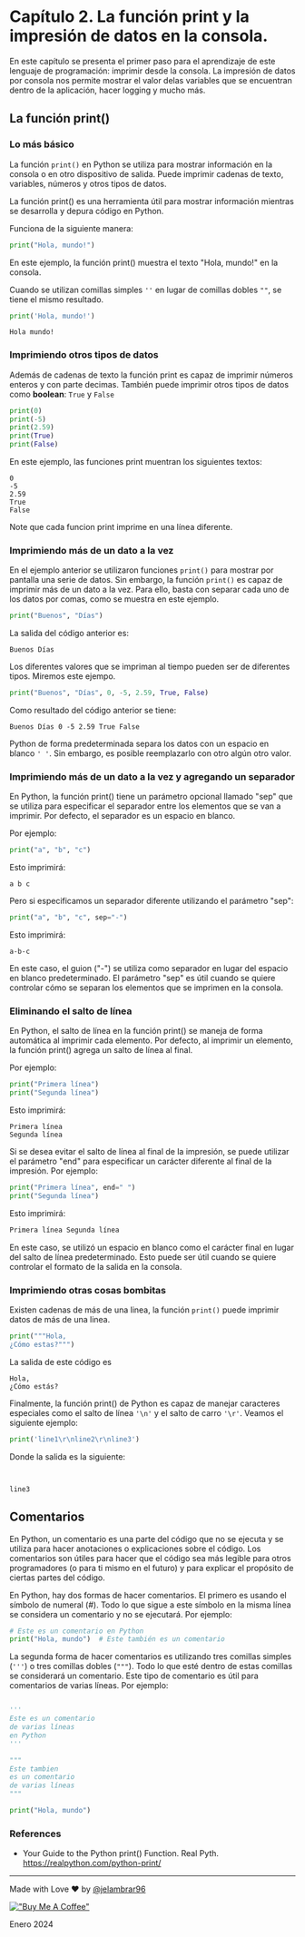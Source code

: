 # Capítulo 2. La función print y la impresión de datos en la consola. 

En este capítulo se presenta el primer paso para el aprendizaje de este lenguaje de programación: imprimir desde la consola. La impresión de datos por consola nos permite mostrar el valor delas variables que se encuentran dentro de la aplicación, hacer logging y mucho más. 

## La función print()

### Lo más básico

La función ```print()``` en Python se utiliza para mostrar información en la consola o en otro dispositivo de salida. Puede imprimir cadenas de texto, variables, números y otros tipos de datos.

La función print() es una herramienta útil para mostrar información mientras se desarrolla y depura código en Python.

Funciona de la siguiente manera:

```python
print("Hola, mundo!")
```

En este ejemplo, la función print() muestra el texto "Hola, mundo!" en la consola. 

Cuando se utilizan comillas simples ```''``` en lugar de comillas dobles ```""```, se tiene el mismo resultado. 

```python
print('Hola, mundo!')
```

```plain
Hola mundo!
```


### Imprimiendo otros tipos de datos

Además de cadenas de texto la función print es capaz de imprimir números enteros y con parte decimas. También puede imprimir otros tipos de datos como **boolean**: ```True``` y ```False```

```python
print(0)
print(-5)
print(2.59)
print(True)
print(False)
```

En este ejemplo, las funciones print muentran los siguientes textos:

```plain
0
-5
2.59
True
False
```

Note que cada funcion print imprime en una línea diferente. 

### Imprimiendo más de un dato a la vez

En el ejemplo anterior se utilizaron funciones ```print()``` para mostrar por pantalla una serie de datos. Sin embargo, la función ```print()``` es capaz de imprimir más de un dato a la vez. Para ello, basta con separar cada uno de los datos por comas, como se muestra en este ejemplo. 

```python
print("Buenos", "Días")
```

La salida del código anterior es: 

```plain 
Buenos Días
```

Los diferentes valores que se impriman al tiempo pueden ser de diferentes tipos. Miremos este ejempo. 
```python
print("Buenos", "Días", 0, -5, 2.59, True, False)
```

Como resultado del código anterior se tiene:

```plain 
Buenos Días 0 -5 2.59 True False
```

Python de forma predeterminada separa los datos con un espacio en blanco ```' '```. Sin embargo, es posible reemplazarlo con otro algún otro valor. 

### Imprimiendo más de un dato a la vez y agregando un separador

En Python, la función print() tiene un parámetro opcional llamado "sep" que se utiliza para especificar el separador entre los elementos que se van a imprimir. Por defecto, el separador es un espacio en blanco.

Por ejemplo:

```python
print("a", "b", "c")
```

Esto imprimirá:

```plain
a b c
```

Pero si especificamos un separador diferente utilizando el parámetro "sep":

```python
print("a", "b", "c", sep="-")
```

Esto imprimirá:

```plain
a-b-c
```

En este caso, el guion ("-") se utiliza como separador en lugar del espacio en blanco predeterminado. El parámetro "sep" es útil cuando se quiere controlar cómo se separan los elementos que se imprimen en la consola.

### Eliminando el salto de línea 

En Python, el salto de línea en la función print() se maneja de forma automática al imprimir cada elemento. Por defecto, al imprimir un elemento, la función print() agrega un salto de línea al final.

Por ejemplo:

```python
print("Primera línea")
print("Segunda línea")
```

Esto imprimirá:

```plain
Primera línea
Segunda línea
```

Si se desea evitar el salto de línea al final de la impresión, se puede utilizar el parámetro "end" para especificar un carácter diferente al final de la impresión. Por ejemplo:

```python
print("Primera línea", end=" ")
print("Segunda línea")
```

Esto imprimirá:

```python
Primera línea Segunda línea
```

En este caso, se utilizó un espacio en blanco como el carácter final en lugar del salto de línea predeterminado. Esto puede ser útil cuando se quiere controlar el formato de la salida en la consola.


### Imprimiendo otras cosas bombitas

Existen cadenas de más de una linea, la función ```print()``` puede imprimir datos de más de una linea. 

```python
print("""Hola,
¿Cómo estas?""")
```

La salida de este código es

```plain
Hola,
¿Cómo estás?
```

Finalmente, la función print() de Python es capaz de manejar caracteres especiales como el salto de línea ```'\n'``` y el salto de carro ```'\r'```. Veamos el siguiente ejemplo: 

```python
print('line1\r\nline2\r\nline3')
```

Donde la salida es la siguiente: 

```plain


line3
```

## Comentarios 

En Python, un comentario es una parte del código que no se ejecuta y se utiliza para hacer anotaciones o explicaciones sobre el código. Los comentarios son útiles para hacer que el código sea más legible para otros programadores (o para ti mismo en el futuro) y para explicar el propósito de ciertas partes del código.

En Python, hay dos formas de hacer comentarios. El primero es usando el símbolo de numeral (#). Todo lo que sigue a este símbolo en la misma línea se considera un comentario y no se ejecutará. Por ejemplo:

```python
# Este es un comentario en Python
print("Hola, mundo")  # Este también es un comentario

```

La segunda forma de hacer comentarios es utilizando tres comillas simples (```'''```) o tres comillas dobles (```"""```). Todo lo que esté dentro de estas comillas se considerará un comentario. Este tipo de comentario es útil para comentarios de varias líneas. Por ejemplo:

```python

'''
Este es un comentario
de varias líneas
en Python
'''

"""
Este tambien 
es un comentario
de varias líneas
"""

print("Hola, mundo")
```

### References

- Your Guide to the Python print() Function. Real Pyth. https://realpython.com/python-print/

____

Made with Love ❤️ by [@jelambrar96](https://github.com/jelambrar96)

[!["Buy Me A Coffee"](https://www.buymeacoffee.com/assets/img/custom_images/orange_img.png)](https://www.buymeacoffee.com/jelambrar1)

Enero 2024